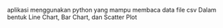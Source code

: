 aplikasi menggunakan python yang mampu membaca data file csv
Dalam bentuk Line Chart, Bar Chart, dan Scatter Plot
